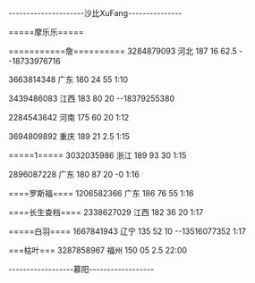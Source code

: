 ---------------------沙比XuFang---------------

=====摩乐乐=====

===========詹==========
3284879093 河北 187 16 62.5   --18733976716

3663814348 广东 180 24 55
1:10

3439486083 江西 183 80 20  --18379255380

2284543642 河南 175 60 20
1:12

3694809892 重庆 189 21 2.5
1:15

=====1=====
3032035986 浙江 189 93 30
1:15

2896087228 广东 180 87 20   -0
1:16

====罗斯福====
1206582366 广东 186 76 55
1:16

====长生查档====
2338627029 江西 182 36 20
1:17

=====白羽====
1667841943 辽宁 135 52 10  --13516077352
1:17

===枯叶===
3287858967 福州 150 05 2.5
22:00


------------------慕阳------------------
